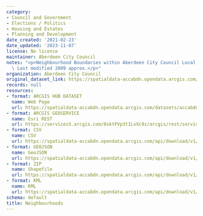 ```yaml
---
category:
- Council and Government
- Elections / Politics
- Housing and Estates
- Planning and Development
date_created: '2021-02-23'
date_updated: '2023-11-07'
license: No licence
maintainer: Aberdeen City Council
notes: "<p>Neighbourhood Boundaries within Aberdeen City Council Local Authority area.\_\
  \ Last modified 2009 approx.</p>"
organization: Aberdeen City Council
original_dataset_link: https://spatialdata-accabdn.opendata.arcgis.com/datasets/accabdn::neighbourhoods
records: null
resources:
- format: ARCGIS HUB DATASET
  name: Web Page
  url: https://spatialdata-accabdn.opendata.arcgis.com/datasets/accabdn::neighbourhoods
- format: ARCGIS GEOSERVICE
  name: Esri REST
  url: https://services5.arcgis.com/0sktPVp3t1LvXc9z/arcgis/rest/services/Neighbourhoods/FeatureServer/81
- format: CSV
  name: CSV
  url: https://spatialdata-accabdn.opendata.arcgis.com/api/download/v1/items/ccd6334d322f46468c8ddf12b26e64e6/csv?layers=81
- format: GEOJSON
  name: GeoJSON
  url: https://spatialdata-accabdn.opendata.arcgis.com/api/download/v1/items/ccd6334d322f46468c8ddf12b26e64e6/geojson?layers=81
- format: ZIP
  name: Shapefile
  url: https://spatialdata-accabdn.opendata.arcgis.com/api/download/v1/items/ccd6334d322f46468c8ddf12b26e64e6/shapefile?layers=81
- format: KML
  name: KML
  url: https://spatialdata-accabdn.opendata.arcgis.com/api/download/v1/items/ccd6334d322f46468c8ddf12b26e64e6/kml?layers=81
schema: default
title: Neighbourhoods
---
```

